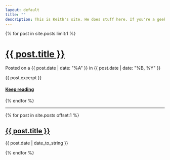 ```yaml
---
layout: default
title: ""
description: This is Keith's site. He does stuff here. If you're a geek, you just might like it. If you're not, save yourself a click and move along.
---
```

{% for post in site.posts limit:1 %}
<h1><a href="{{ post.url }}">{{ post.title }}</a></h1>
<p class="meta">Posted on a <date class="date" datetime="{{ post.date }}">{{ post.date | date: "%A" }} in {{ post.date | date: "%B, %Y" }}</date></p>
{{ post.excerpt }}
<h4><a href="{{post.url}}">Keep reading</a></h4>
{% endfor %}

***
{% for post in site.posts offset:1 %}
<h2><a href="{{ post.url }}">{{ post.title }}</a></h2>
<p class="meta">{{ post.date | date_to_string }}</p>
{% endfor %}